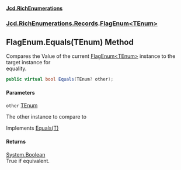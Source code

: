 #### [Jcd.RichEnumerations](index.md 'index')
### [Jcd.RichEnumerations.Records](Jcd.RichEnumerations.Records.md 'Jcd.RichEnumerations.Records').[FlagEnum&lt;TEnum&gt;](FlagEnum_TEnum_.md 'Jcd.RichEnumerations.Records.FlagEnum<TEnum>')

## FlagEnum<TEnum>.Equals(TEnum) Method

Compares the Value of the current [FlagEnum&lt;TEnum&gt;](FlagEnum_TEnum_.md 'Jcd.RichEnumerations.Records.FlagEnum<TEnum>') instance to the target instance for  
equality.

```csharp
public virtual bool Equals(TEnum? other);
```
#### Parameters

<a name='Jcd.RichEnumerations.Records.FlagEnum_TEnum_.Equals(TEnum).other'></a>

`other` [TEnum](FlagEnum_TEnum_.md#Jcd.RichEnumerations.Records.FlagEnum_TEnum_.TEnum 'Jcd.RichEnumerations.Records.FlagEnum<TEnum>.TEnum')

The other instance to compare to

Implements [Equals(T)](https://docs.microsoft.com/en-us/dotnet/api/System.IEquatable-1.Equals#System_IEquatable_1_Equals__0_ 'System.IEquatable`1.Equals(`0)')

#### Returns
[System.Boolean](https://docs.microsoft.com/en-us/dotnet/api/System.Boolean 'System.Boolean')  
True if equivalent.